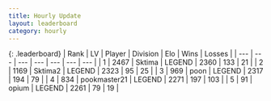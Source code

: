 ```yaml
---
title: Hourly Update
layout: leaderboard
category: hourly
---
```


{: .leaderboard}
| Rank | LV | Player | Division | Elo | Wins | Losses |
| --- | --- | --- | --- | --- | --- | --- |
| <span data-change="0">1</span> | 2467 | <span title="ID: 353063">Sktima</span> | LEGEND | <span data-change="0">2360</span> | <span data-change="0">133</span> | <span data-change="0">21</span> |
| <span data-change="0">2</span> | 1169 | <span title="ID: 402846">Sktima2</span> | LEGEND | <span data-change="0">2323</span> | <span data-change="0">95</span> | <span data-change="0">25</span> |
| <span data-change="0">3</span> | 969 | <span title="ID: 540690">poon</span> | LEGEND | <span data-change="0">2317</span> | <span data-change="0">194</span> | <span data-change="0">79</span> |
| <span data-change="0">4</span> | 834 | <span title="ID: 652474">pookmaster21</span> | LEGEND | <span data-change="0">2271</span> | <span data-change="0">197</span> | <span data-change="0">103</span> |
| <span data-change="0">5</span> | 91 | <span title="ID: 750033">opium</span> | LEGEND | <span data-change="-5">2261</span> | <span data-change="1">79</span> | <span data-change="1">19</span> |